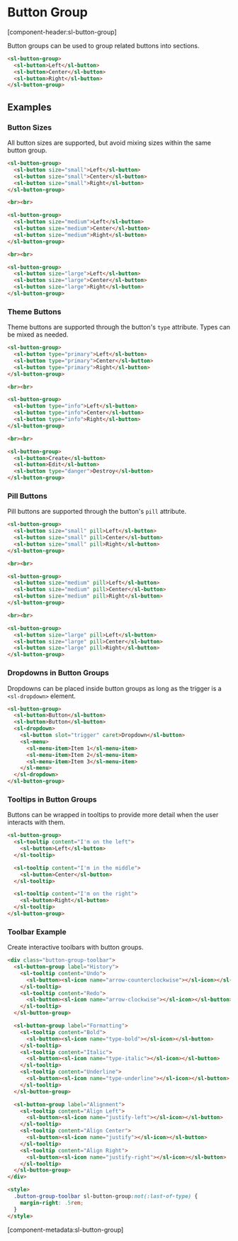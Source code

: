 # Button Group

[component-header:sl-button-group]

Button groups can be used to group related buttons into sections.

```html preview
<sl-button-group>
  <sl-button>Left</sl-button>
  <sl-button>Center</sl-button>
  <sl-button>Right</sl-button>
</sl-button-group>
```

## Examples

### Button Sizes

All button sizes are supported, but avoid mixing sizes within the same button group.

```html preview
<sl-button-group>
  <sl-button size="small">Left</sl-button>
  <sl-button size="small">Center</sl-button>
  <sl-button size="small">Right</sl-button>
</sl-button-group>

<br><br>

<sl-button-group>
  <sl-button size="medium">Left</sl-button>
  <sl-button size="medium">Center</sl-button>
  <sl-button size="medium">Right</sl-button>
</sl-button-group>

<br><br>

<sl-button-group>
  <sl-button size="large">Left</sl-button>
  <sl-button size="large">Center</sl-button>
  <sl-button size="large">Right</sl-button>
</sl-button-group>
```

### Theme Buttons

Theme buttons are supported through the button's `type` attribute. Types can be mixed as needed.

```html preview
<sl-button-group>
  <sl-button type="primary">Left</sl-button>
  <sl-button type="primary">Center</sl-button>
  <sl-button type="primary">Right</sl-button>
</sl-button-group>

<br><br>

<sl-button-group>
  <sl-button type="info">Left</sl-button>
  <sl-button type="info">Center</sl-button>
  <sl-button type="info">Right</sl-button>
</sl-button-group>

<br><br>

<sl-button-group>
  <sl-button>Create</sl-button>
  <sl-button>Edit</sl-button>
  <sl-button type="danger">Destroy</sl-button>
</sl-button-group>
```

### Pill Buttons

Pill buttons are supported through the button's `pill` attribute.

```html preview
<sl-button-group>
  <sl-button size="small" pill>Left</sl-button>
  <sl-button size="small" pill>Center</sl-button>
  <sl-button size="small" pill>Right</sl-button>
</sl-button-group>

<br><br>

<sl-button-group>
  <sl-button size="medium" pill>Left</sl-button>
  <sl-button size="medium" pill>Center</sl-button>
  <sl-button size="medium" pill>Right</sl-button>
</sl-button-group>

<br><br>

<sl-button-group>
  <sl-button size="large" pill>Left</sl-button>
  <sl-button size="large" pill>Center</sl-button>
  <sl-button size="large" pill>Right</sl-button>
</sl-button-group>
```

### Dropdowns in Button Groups

Dropdowns can be placed inside button groups as long as the trigger is a `<sl-dropdown>` element.

```html preview
<sl-button-group> 
  <sl-button>Button</sl-button>
  <sl-button>Button</sl-button>
  <sl-dropdown>
    <sl-button slot="trigger" caret>Dropdown</sl-button>
    <sl-menu>
      <sl-menu-item>Item 1</sl-menu-item>
      <sl-menu-item>Item 2</sl-menu-item>
      <sl-menu-item>Item 3</sl-menu-item>
    </sl-menu>
  </sl-dropdown>
</sl-button-group>
```

### Tooltips in Button Groups

Buttons can be wrapped in tooltips to provide more detail when the user interacts with them.

```html preview
<sl-button-group>
  <sl-tooltip content="I'm on the left">
    <sl-button>Left</sl-button>
  </sl-tooltip>

  <sl-tooltip content="I'm in the middle">
    <sl-button>Center</sl-button>
  </sl-tooltip>

  <sl-tooltip content="I'm on the right">
    <sl-button>Right</sl-button>
  </sl-tooltip>
</sl-button-group>
```

### Toolbar Example

Create interactive toolbars with button groups.

```html preview
<div class="button-group-toolbar">
  <sl-button-group label="History">
    <sl-tooltip content="Undo">
      <sl-button><sl-icon name="arrow-counterclockwise"></sl-icon></sl-button>
    </sl-tooltip>
    <sl-tooltip content="Redo">
      <sl-button><sl-icon name="arrow-clockwise"></sl-icon></sl-button>
    </sl-tooltip>
  </sl-button-group>

  <sl-button-group label="Formatting">
    <sl-tooltip content="Bold">
      <sl-button><sl-icon name="type-bold"></sl-icon></sl-button>
    </sl-tooltip>
    <sl-tooltip content="Italic">
      <sl-button><sl-icon name="type-italic"></sl-icon></sl-button>
    </sl-tooltip>
    <sl-tooltip content="Underline">
      <sl-button><sl-icon name="type-underline"></sl-icon></sl-button>
    </sl-tooltip>
  </sl-button-group>

  <sl-button-group label="Alignment">
    <sl-tooltip content="Align Left">
      <sl-button><sl-icon name="justify-left"></sl-icon></sl-button>
    </sl-tooltip>
    <sl-tooltip content="Align Center">
      <sl-button><sl-icon name="justify"></sl-icon></sl-button>
    </sl-tooltip>
    <sl-tooltip content="Align Right">
      <sl-button><sl-icon name="justify-right"></sl-icon></sl-button>
    </sl-tooltip>
  </sl-button-group>
</div>

<style>
  .button-group-toolbar sl-button-group:not(:last-of-type) {
    margin-right: .5rem;
  }
</style>
```

[component-metadata:sl-button-group]
